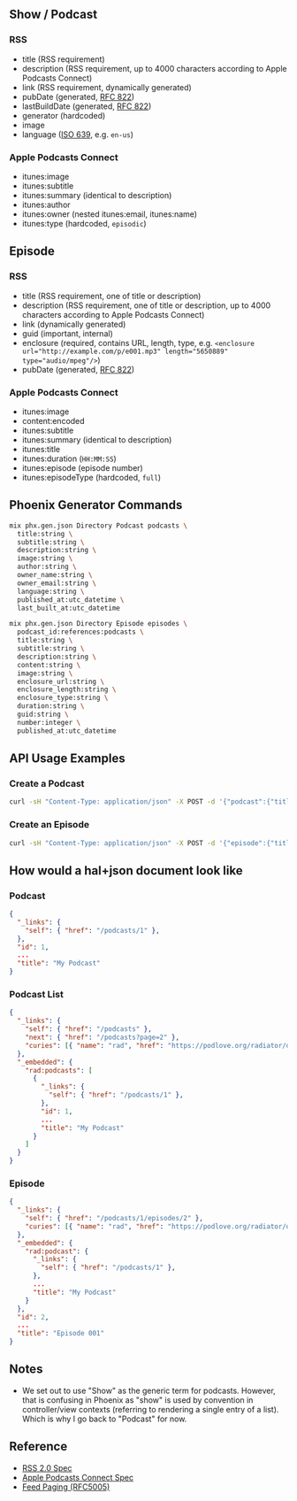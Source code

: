 ## Show / Podcast

### RSS

- title (RSS requirement)
- description (RSS requirement, up to 4000 characters according to Apple Podcasts Connect)
- link (RSS requirement, dynamically generated)
- pubDate (generated, [RFC 822][rfc822])
- lastBuildDate (generated, [RFC 822][rfc822])
- generator (hardcoded)
- image
- language ([ISO 639], e.g. `en-us`)

### Apple Podcasts Connect

- itunes:image
- itunes:subtitle
- itunes:summary (identical to description)
- itunes:author
- itunes:owner (nested itunes:email, itunes:name)
- itunes:type (hardcoded, `episodic`)

## Episode

### RSS

- title (RSS requirement, one of title or description)
- description (RSS requirement, one of title or description, up to 4000 characters according to Apple Podcasts Connect)
- link (dynamically generated)
- guid (important, internal)
- enclosure (required, contains URL, length, type, e.g. `<enclosure url="http://example.com/p/e001.mp3" length="5650889" type="audio/mpeg"/>`)
- pubDate (generated, [RFC 822][rfc822])

### Apple Podcasts Connect

- itunes:image
- content:encoded
- itunes:subtitle
- itunes:summary (identical to description)
- itunes:title
- itunes:duration (`HH:MM:SS`)
- itunes:episode (episode number)
- itunes:episodeType (hardcoded, `full`)

## Phoenix Generator Commands

```bash
mix phx.gen.json Directory Podcast podcasts \
  title:string \
  subtitle:string \
  description:string \
  image:string \
  author:string \
  owner_name:string \
  owner_email:string \
  language:string \
  published_at:utc_datetime \
  last_built_at:utc_datetime
```

```bash
mix phx.gen.json Directory Episode episodes \
  podcast_id:references:podcasts \
  title:string \
  subtitle:string \
  description:string \
  content:string \
  image:string \
  enclosure_url:string \
  enclosure_length:string \
  enclosure_type:string \
  duration:string \
  guid:string \
  number:integer \
  published_at:utc_datetime
```

## API Usage Examples

### Create a Podcast

```bash
curl -sH "Content-Type: application/json" -X POST -d '{"podcast":{"title": "Ep001"}}' http://localhost:4000/api/podcasts
```

### Create an Episode

```bash
curl -sH "Content-Type: application/json" -X POST -d '{"episode":{"title": "Ep001"}}' http://localhost:4000/api/podcasts/1/episodes
```

## How would a hal+json document look like

### Podcast

```json
{
  "_links": {
    "self": { "href": "/podcasts/1" },
  },
  "id": 1,
  ...
  "title": "My Podcast"
}
```

### Podcast List

```json
{
  "_links": {
    "self": { "href": "/podcasts" },
    "next": { "href": "/podcasts?page=2" },
    "curies": [{ "name": "rad", "href": "https://podlove.org/radiator/docs/rels/{rel}", "templated": true }]
  },
  "_embedded": {
    "rad:podcasts": [
      {
        "_links": {
          "self": { "href": "/podcasts/1" },
        },
        "id": 1,
        ...
        "title": "My Podcast"
      }      
    ]
  }
}
```

### Episode

```json
{
  "_links": {
    "self": { "href": "/podcasts/1/episodes/2" },
    "curies": [{ "name": "rad", "href": "https://podlove.org/radiator/docs/rels/{rel}", "templated": true }]
  },
  "_embedded": {
    "rad:podcast": {
      "_links": {
        "self": { "href": "/podcasts/1" },
      },
      ...
      "title": "My Podcast"
    }
  },
  "id": 2,
  ...
  "title": "Episode 001"
}
```

## Notes

- We set out to use "Show" as the generic term for podcasts. However, that is confusing in Phoenix as "show" is used by convention in controller/view contexts (referring to rendering a single entry of a list). Which is why I go back to "Podcast" for now.

## Reference

- [RSS 2.0 Spec][rss2]
- [Apple Podcasts Connect Spec][apple podcasts]
- [Feed Paging (RFC5005)][rfc5005]

[rfc822]: http://asg.web.cmu.edu/rfc/rfc822.html
[apple podcasts]: https://help.apple.com/itc/podcasts_connect/#/itcb54353390
[rss2]: https://cyber.harvard.edu/rss/rss.html
[rfc5005]: ]https://tools.ietf.org/html/rfc5005#section-3
[ISO 639]: http://www.loc.gov/standards/iso639-2/php/code_list.php
